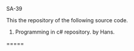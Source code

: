 SA-39


This the repository of the following source code.
1. Programming in c# repository.
by Hans.

=====
